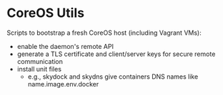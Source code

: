 # CoreOS Utils

Scripts to bootstrap a fresh CoreOS host (including Vagrant VMs):
- enable the daemon's remote API
- generate a TLS certificate and client/server keys for secure remote communication
- install unit files
  - e.g., skydock and skydns give containers DNS names like name.image.env.docker 
